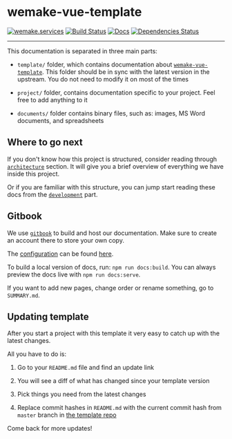 # wemake-vue-template

[![wemake.services](https://img.shields.io/badge/style-wemake.services-green.svg?label=&logo=data%3Aimage%2Fpng%3Bbase64%2CiVBORw0KGgoAAAANSUhEUgAAABAAAAAQCAMAAAAoLQ9TAAAABGdBTUEAALGPC%2FxhBQAAAAFzUkdCAK7OHOkAAAAbUExURQAAAAAAAAAAAAAAAAAAAAAAAAAAAAAAAP%2F%2F%2F5TvxDIAAAAIdFJOUwAjRA8xXANAL%2Bv0SAAAADNJREFUGNNjYCAIOJjRBdBFWMkVQeGzcHAwksJnAPPZGOGAASzPzAEHEGVsLExQwE7YswCb7AFZSF3bbAAAAABJRU5ErkJggg%3D%3D)](http://wemake.services) [![Build Status](https://travis-ci.org/wemake-services/wemake-vue-template.svg?branch=master)](https://travis-ci.org/wemake-services/wemake-vue-template) [![Docs](https://img.shields.io/badge/docs-success-brightgreen.svg)](https://wemake-services.gitbook.io/wemake-vue-template/) [![Dependencies Status](https://img.shields.io/badge/dependencies-up%20to%20date-brightgreen.svg)](https://github.com/wemake-services/wemake-vue-template/pulls?utf8=%E2%9C%93&q=is%3Apr%20author%3Aapp%2Fdependabot)

---

This documentation is separated in three main parts:

- `template/` folder, which contains documentation about 
  [`wemake-vue-template`][wemake-vue-template]. This folder should be 
  in sync with the latest version in the upstream. 
  You do not need to modify it on most of the times

- `project/` folder, contains documentation specific to your project. 
  Feel free to add anything to it

- `documents/` folder contains binary files, such as: 
  images, MS Word documents, and spreadsheets

## Where to go next

If you don't know how this project is structured, consider reading
through [`architecture`](template/architecture.md) section.
It will give you a brief overview of everything we have inside this project.

Or if you are familiar with this structure, 
you can jump start reading these docs 
from the [`development`](template/development.md) part.

## Gitbook

We use [`gitbook`](https://github.com/GitbookIO/gitbook) to build 
and host our documentation.
Make sure to create an account there to store your own copy.

The [configuration](https://toolchain.gitbook.com/config.html) can be found [here](https://github.com/wemake-services/wemake-vue-template/blob/master/book.json).

To build a local version of docs, run: `npm run docs:build`.
You can always preview the docs live with `npm run docs:serve`.

If you want to add new pages, change order 
or rename something, go to `SUMMARY.md`.



## Updating template

After you start a project with this template 
it very easy to catch up with the latest changes.

All you have to do is:

1. Go to your `README.md` file and find an update link

2. You will see a diff of what has changed since your template version

3. Pick things you need from the latest changes

4. Replace commit hashes in `README.md` with the current 
  commit hash from `master` branch in [the template repo][wemake-vue-template]

Come back for more updates!

[wemake-vue-template]: https://github.com/wemake-services/wemake-vue-template
